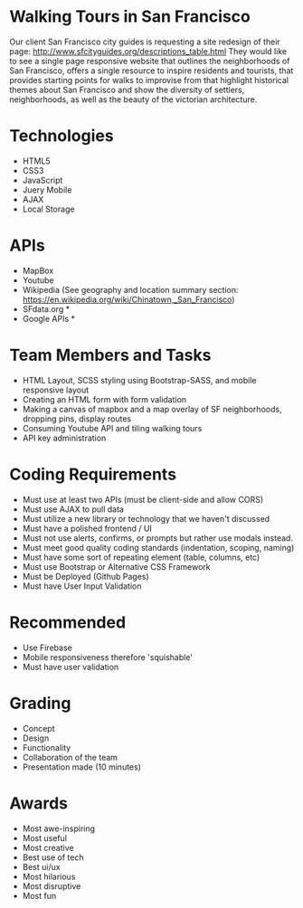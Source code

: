 # Walking Tours in San Francisco
Our client San Francisco city guides is requesting a site redesign of their page: http://www.sfcityguides.org/descriptions_table.html
They would like to see a single page responsive website that outlines the neighborhoods of San Francisco, offers a single resource to inspire residents and tourists, that provides starting points for walks to improvise from that highlight historical themes about San Francisco and show the diversity of settlers, neighborhoods, as well as the beauty of the victorian architecture.

# Technologies
- HTML5
- CSS3
- JavaScript
- Juery Mobile
- AJAX
- Local Storage

# APIs
- MapBox
- Youtube
- Wikipedia (See geography and location summary section: https://en.wikipedia.org/wiki/Chinatown,_San_Francisco)
- SFdata.org *
- Google APIs *

# Team Members and Tasks
- HTML Layout, SCSS styling using Bootstrap-SASS, and mobile responsive layout
- Creating an HTML form with form validation
- Making a canvas of mapbox and a map overlay of SF neighborhoods, dropping pins, display routes
- Consuming Youtube API and tiling walking tours
- API key administration

# Coding Requirements
- Must use at least two APIs (must be client-side and allow CORS)
- Must use AJAX to pull data
- Must utilize a new library or technology that we haven't discussed
- Must have a polished frontend / UI
- Must not use alerts, confirms, or prompts but rather use modals instead.
- Must meet good quality coding standards (indentation, scoping, naming)
- Must have some sort of repeating element (table, columns, etc)
- Must use Bootstrap or Alternative CSS Framework
- Must be Deployed (Github Pages)
- Must have User Input Validation

# Recommended
- Use Firebase
- Mobile responsiveness therefore 'squishable'
- Must have user validation

# Grading
- Concept
- Design
- Functionality
- Collaboration of the team
- Presentation made (10 minutes)

# Awards
- Most awe-inspiring
- Most useful
- Most creative
- Best use of tech
- Best ui/ux
- Most hilarious
- Most disruptive
- Most fun

